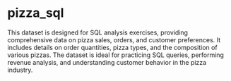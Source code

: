 # pizza_sql
This dataset is designed for SQL analysis exercises, providing comprehensive data on pizza sales, orders, and customer preferences. It includes details on order quantities, pizza types, and the composition of various pizzas. The dataset is ideal for practicing SQL queries, performing revenue analysis, and understanding customer behavior in the pizza industry.

